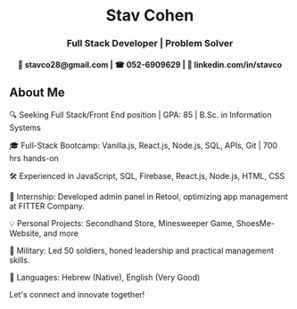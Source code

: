<div align="center">
  <h1 >Stav Cohen</h1>
  <h3>Full Stack Developer | Problem Solver</h3> 

<h4> 📧 stavco28@gmail.com | ☎ 052-6909629 | 💼 linkedin.com/in/stavco </h4>
</div>

<div >
    <h2 >About Me</h2>
</div>
  
🔍 Seeking Full Stack/Front End position | GPA: 85 | B.Sc. in Information Systems

🎓 Full-Stack Bootcamp: Vanilla.js, React.js, Node.js, SQL, APIs, Git | 700 hrs hands-on

🛠️ Experienced in JavaScript, SQL, Firebase, React.js, Node.js, HTML, CSS

🚀 Internship: Developed admin panel in Retool, optimizing app management at FITTER Company.

💡 Personal Projects: Secondhand Store, Minesweeper Game, ShoesMe-Website, and more 

🏅 Military: Led 50 soldiers, honed leadership and practical management skills.

💬 Languages: Hebrew (Native), English (Very Good)

Let's connect and innovate together!

